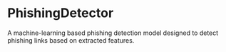# PhishingDetector
A machine-learning based phishing detection model designed to detect phishing links based on extracted features.
